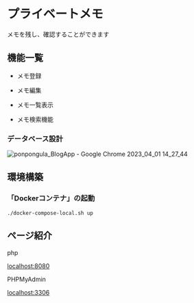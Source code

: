 # プライベートメモ
メモを残し、確認することができます

## 機能一覧

- メモ登録

- メモ編集

- メモ一覧表示

- メモ検索機能

### データベース設計
![ponpongula_BlogApp - Google Chrome 2023_04_01 14_27_44](https://user-images.githubusercontent.com/92622872/229267365-c5caf608-36d6-412e-9dbc-c0b403131eba.png)

## 環境構築

### 「Dockerコンテナ」の起動

```
./docker-compose-local.sh up
```

## ページ紹介

php

[localhost:8080](http://localhost:8080)

PHPMyAdmin

[localhost:3306](http://localhost:3306)
